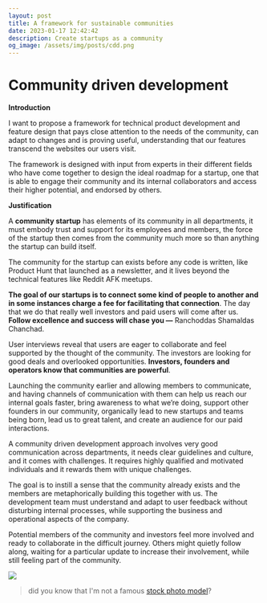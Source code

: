 ```yaml
---
layout: post
title: A framework for sustainable communities
date: 2023-01-17 12:42:42
description: Create startups as a community
og_image: /assets/img/posts/cdd.png
---
```


# Community driven development

**Introduction**

I want to propose a framework for technical product development and feature design that pays close attention to the needs of the community, can adapt to changes and is proving useful, understanding that our features transcend the websites our users visit.

The framework is designed with input from experts in their different fields who have come together to design the ideal roadmap for a startup, one that is able to engage their community and its internal collaborators and access their higher potential, and endorsed by others.

**Justification**

A **community startup** has elements of its community in all departments, it must embody trust and support for its employees and members, the force of the startup then comes from the community much more so than anything the startup can build itself.

The community for the startup can exists before any code is written, like Product Hunt that launched as a newsletter, and it lives beyond the technical features like Reddit AFK meetups.

**The goal of our startups is to connect some kind of people to another and in some instances charge a fee for facilitating that connection**. The day that we do that really well investors and paid users will come after us. **Follow excellence and success will chase you —** Ranchoddas Shamaldas Chanchad.

User interviews reveal that users are eager to collaborate and feel supported by the thought of the community. The investors are looking for good deals and overlooked opportunities. **Investors, founders and operators know that communities are powerful**.

Launching the community earlier and allowing members to communicate, and having channels of communication with them can help us reach our internal goals faster, bring awareness to what we’re doing, support other founders in our community, organically lead to new startups and teams being born, lead us to great talent, and create an audience for our paid interactions.

A community driven development approach involves very good communication across departments, it needs clear guidelines and culture, and it comes with challenges. It requires highly qualified and motivated individuals and it rewards them with unique challenges.

The goal is to instill a sense that the community already exists and the members are metaphorically building this together with us. The development team must understand and adapt to user feedback without disturbing internal processes, while supporting the business and operational aspects of the company.

Potential members of the community and investors feel more involved and ready to collaborate in the difficult journey. Others might quietly follow along, waiting for a particular update to increase their involvement, while still feeling part of the community.

<img src="/assets/img/posts/cdd.png" style="max-width: 100%;" salt="did you know that I'm not a famous stock photo model?" >

> did you know that I'm not a famous [stock photo model](https://jopwellcollection.jopwell.com/jopwell_latinxcollection/p/MjkwODc5MTY5Ng==-MzM1NDQxNTc3Ng/)?

